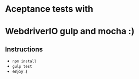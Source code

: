 # Aceptance tests with
# WebdriverIO gulp and mocha :)

## Instructions

* `npm install`
* `gulp test`
* enjoy :)
